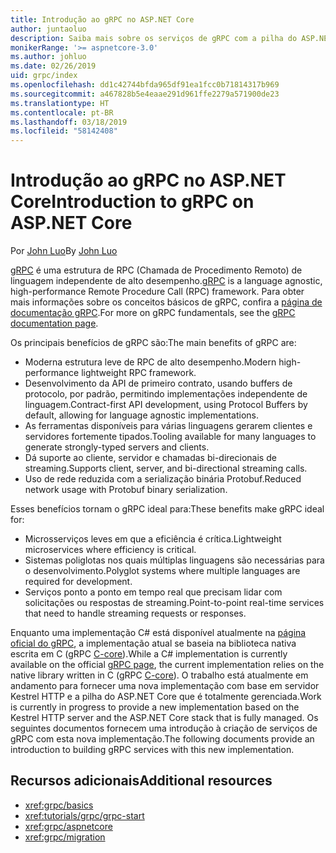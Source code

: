 ```yaml
---
title: Introdução ao gRPC no ASP.NET Core
author: juntaoluo
description: Saiba mais sobre os serviços de gRPC com a pilha do ASP.NET Core e o servidor Kestrel.
monikerRange: '>= aspnetcore-3.0'
ms.author: johluo
ms.date: 02/26/2019
uid: grpc/index
ms.openlocfilehash: dd1c42744bfda965df91ea1fcc0b71814317b969
ms.sourcegitcommit: a467828b5e4eaae291d961ffe2279a571900de23
ms.translationtype: HT
ms.contentlocale: pt-BR
ms.lasthandoff: 03/18/2019
ms.locfileid: "58142408"
---
```

# <a name="introduction-to-grpc-on-aspnet-core"></a><span data-ttu-id="8c7d3-103">Introdução ao gRPC no ASP.NET Core</span><span class="sxs-lookup"><span data-stu-id="8c7d3-103">Introduction to gRPC on ASP.NET Core</span></span>

<span data-ttu-id="8c7d3-104">Por [John Luo](https://github.com/juntaoluo)</span><span class="sxs-lookup"><span data-stu-id="8c7d3-104">By [John Luo](https://github.com/juntaoluo)</span></span>

<span data-ttu-id="8c7d3-105">[gRPC](https://grpc.io/docs/guides/) é uma estrutura de RPC (Chamada de Procedimento Remoto) de linguagem independente de alto desempenho.</span><span class="sxs-lookup"><span data-stu-id="8c7d3-105">[gRPC](https://grpc.io/docs/guides/) is a language agnostic, high-performance Remote Procedure Call (RPC) framework.</span></span> <span data-ttu-id="8c7d3-106">Para obter mais informações sobre os conceitos básicos de gRPC, confira a [página de documentação gRPC](https://grpc.io/docs/).</span><span class="sxs-lookup"><span data-stu-id="8c7d3-106">For more on gRPC fundamentals, see the [gRPC documentation page](https://grpc.io/docs/).</span></span>

<span data-ttu-id="8c7d3-107">Os principais benefícios de gRPC são:</span><span class="sxs-lookup"><span data-stu-id="8c7d3-107">The main benefits of gRPC are:</span></span>
* <span data-ttu-id="8c7d3-108">Moderna estrutura leve de RPC de alto desempenho.</span><span class="sxs-lookup"><span data-stu-id="8c7d3-108">Modern high-performance lightweight RPC framework.</span></span>
* <span data-ttu-id="8c7d3-109">Desenvolvimento da API de primeiro contrato, usando buffers de protocolo, por padrão, permitindo implementações independente de linguagem.</span><span class="sxs-lookup"><span data-stu-id="8c7d3-109">Contract-first API development, using Protocol Buffers by default, allowing for language agnostic implementations.</span></span>
* <span data-ttu-id="8c7d3-110">As ferramentas disponíveis para várias linguagens gerarem clientes e servidores fortemente tipados.</span><span class="sxs-lookup"><span data-stu-id="8c7d3-110">Tooling available for many languages to generate strongly-typed servers and clients.</span></span>
* <span data-ttu-id="8c7d3-111">Dá suporte ao cliente, servidor e chamadas bi-direcionais de streaming.</span><span class="sxs-lookup"><span data-stu-id="8c7d3-111">Supports client, server, and bi-directional streaming calls.</span></span>
* <span data-ttu-id="8c7d3-112">Uso de rede reduzida com a serialização binária Protobuf.</span><span class="sxs-lookup"><span data-stu-id="8c7d3-112">Reduced network usage with Protobuf binary serialization.</span></span>

<span data-ttu-id="8c7d3-113">Esses benefícios tornam o gRPC ideal para:</span><span class="sxs-lookup"><span data-stu-id="8c7d3-113">These benefits make gRPC ideal for:</span></span>
* <span data-ttu-id="8c7d3-114">Microsserviços leves em que a eficiência é crítica.</span><span class="sxs-lookup"><span data-stu-id="8c7d3-114">Lightweight microservices where efficiency is critical.</span></span>
* <span data-ttu-id="8c7d3-115">Sistemas poliglotas nos quais múltiplas linguagens são necessárias para o desenvolvimento.</span><span class="sxs-lookup"><span data-stu-id="8c7d3-115">Polyglot systems where multiple languages are required for development.</span></span>
* <span data-ttu-id="8c7d3-116">Serviços ponto a ponto em tempo real que precisam lidar com solicitações ou respostas de streaming.</span><span class="sxs-lookup"><span data-stu-id="8c7d3-116">Point-to-point real-time services that need to handle streaming requests or responses.</span></span>

<span data-ttu-id="8c7d3-117">Enquanto uma implementação C# está disponível atualmente na [página oficial do gRPC](https://grpc.io/docs/quickstart/csharp.html), a implementação atual se baseia na biblioteca nativa escrita em C (gRPC [C-core](https://grpc.io/blog/grpc-stacks)).</span><span class="sxs-lookup"><span data-stu-id="8c7d3-117">While a C# implementation is currently available on the official [gRPC page](https://grpc.io/docs/quickstart/csharp.html), the current implementation relies on the native library written in C (gRPC [C-core](https://grpc.io/blog/grpc-stacks)).</span></span> <span data-ttu-id="8c7d3-118">O trabalho está atualmente em andamento para fornecer uma nova implementação com base em servidor Kestrel HTTP e a pilha do ASP.NET Core que é totalmente gerenciada.</span><span class="sxs-lookup"><span data-stu-id="8c7d3-118">Work is currently in progress to provide a new implementation based on the Kestrel HTTP server and the ASP.NET Core stack that is fully managed.</span></span> <span data-ttu-id="8c7d3-119">Os seguintes documentos fornecem uma introdução à criação de serviços de gRPC com esta nova implementação.</span><span class="sxs-lookup"><span data-stu-id="8c7d3-119">The following documents provide an introduction to building gRPC services with this new implementation.</span></span>

## <a name="additional-resources"></a><span data-ttu-id="8c7d3-120">Recursos adicionais</span><span class="sxs-lookup"><span data-stu-id="8c7d3-120">Additional resources</span></span>

* <xref:grpc/basics>
* <xref:tutorials/grpc/grpc-start>
* <xref:grpc/aspnetcore>
* <xref:grpc/migration>